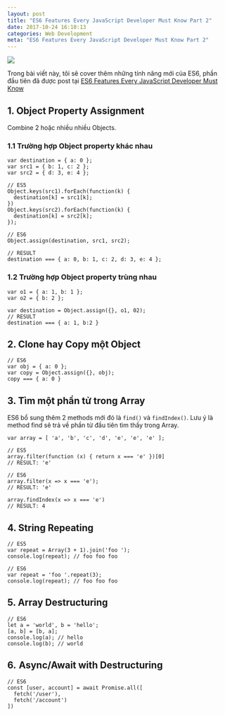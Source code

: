 ```yaml
---
layout: post
title: "ES6 Features Every JavaScript Developer Must Know Part 2"
date: 2017-10-24 16:10:13
categories: Web Development
meta: "ES6 Features Every JavaScript Developer Must Know Part 2"
---
```



![](https://viblo.asia/uploads/58609de6-ffe3-4348-899b-6bfcda6bd4af.jpeg)

Trong bài viết này, tôi sẽ cover thêm những tính năng mới của ES6, phần đầu tiên đã được post tại [ES6 Features Every JavaScript Developer Must Know](https://viblo.asia/p/es6-features-every-javascript-developer-must-know-GrLZDbE35k0)

## 1. Object Property Assignment
Combine 2 hoặc nhiều nhiều Objects.
### 1.1 Trường hợp Object property khác nhau
```
var destination = { a: 0 };
var src1 = { b: 1, c: 2 };
var src2 = { d: 3, e: 4 };

// ES5
Object.keys(src1).forEach(function(k) {
  destination[k] = src1[k];
})
Object.keys(src2).forEach(function(k) {
  destination[k] = src2[k];
});

// ES6
Object.assign(destination, src1, src2);

// RESULT
destination === { a: 0, b: 1, c: 2, d: 3, e: 4 };
```
### 1.2 Trường hợp Object property trùng nhau
```
var o1 = { a: 1, b: 1 };
var o2 = { b: 2 };

var destination = Object.assign({}, o1, 02);
// RESULT
destination === { a: 1, b:2 }
```
## 2. Clone hay Copy một Object
```
// ES6
var obj = { a: 0 };
var copy = Object.assign({}, obj);
copy === { a: 0 }
```
## 3. Tìm một phần tử trong Array
ES6 bổ sung thêm 2 methods mới đó là `find()` và `findIndex()`. Lưu ý là method find sẽ trả về phần từ đầu tiên tìm thấy trong Array.
```
var array = [ 'a', 'b', 'c', 'd', 'e', 'e', 'e' ];

// ES5
array.filter(function (x) { return x === 'e' })[0]
// RESULT: 'e'

// ES6
array.filter(x => x === 'e');
// RESULT: 'e'

array.findIndex(x => x === 'e')
// RESULT: 4
```
## 4. String Repeating
```
// ES5
var repeat = Array(3 + 1).join('foo ');
console.log(repeat); // foo foo foo

// ES6
var repeat = 'foo '.repeat(3);
console.log(repeat); // foo foo foo
```
## 5. Array Destructuring 
```
// ES6
let a = 'world', b = 'hello';
[a, b] = [b, a];
console.log(a); // hello
console.log(b); // world
```
## 6.  Async/Await with Destructuring
```
// ES6
const [user, account] = await Promise.all([
  fetch('/user'),
  fetch('/account')
])
```
